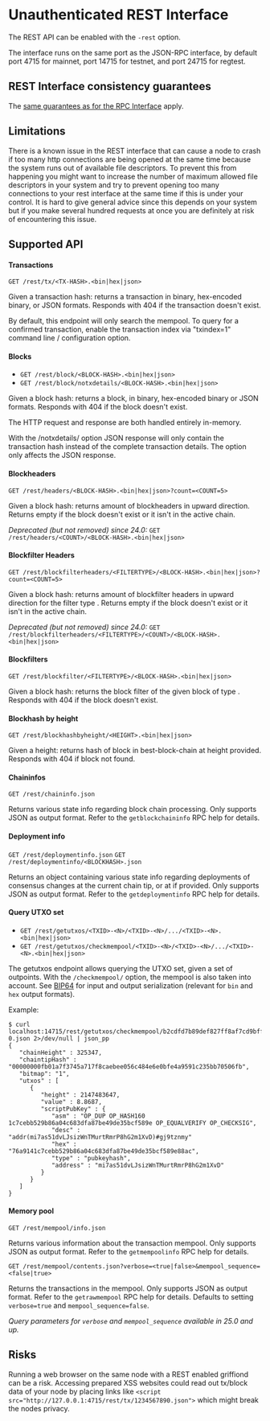 Unauthenticated REST Interface
==============================

The REST API can be enabled with the `-rest` option.

The interface runs on the same port as the JSON-RPC interface, by default port 4715 for mainnet, port 14715 for testnet,
and port 24715 for regtest.

REST Interface consistency guarantees
-------------------------------------

The [same guarantees as for the RPC Interface](/doc/JSON-RPC-interface.md#rpc-consistency-guarantees)
apply.

Limitations
-----------

There is a known issue in the REST interface that can cause a node to crash if
too many http connections are being opened at the same time because the system runs
out of available file descriptors. To prevent this from happening you might
want to increase the number of maximum allowed file descriptors in your system
and try to prevent opening too many connections to your rest interface at the
same time if this is under your control. It is hard to give general advice
since this depends on your system but if you make several hundred requests at
once you are definitely at risk of encountering this issue.

Supported API
-------------

#### Transactions
`GET /rest/tx/<TX-HASH>.<bin|hex|json>`

Given a transaction hash: returns a transaction in binary, hex-encoded binary, or JSON formats.
Responds with 404 if the transaction doesn't exist.

By default, this endpoint will only search the mempool.
To query for a confirmed transaction, enable the transaction index via "txindex=1" command line / configuration option.

#### Blocks
- `GET /rest/block/<BLOCK-HASH>.<bin|hex|json>`
- `GET /rest/block/notxdetails/<BLOCK-HASH>.<bin|hex|json>`

Given a block hash: returns a block, in binary, hex-encoded binary or JSON formats.
Responds with 404 if the block doesn't exist.

The HTTP request and response are both handled entirely in-memory.

With the /notxdetails/ option JSON response will only contain the transaction hash instead of the complete transaction details. The option only affects the JSON response.

#### Blockheaders
`GET /rest/headers/<BLOCK-HASH>.<bin|hex|json>?count=<COUNT=5>`

Given a block hash: returns <COUNT> amount of blockheaders in upward direction.
Returns empty if the block doesn't exist or it isn't in the active chain.

*Deprecated (but not removed) since 24.0:*
`GET /rest/headers/<COUNT>/<BLOCK-HASH>.<bin|hex|json>`

#### Blockfilter Headers
`GET /rest/blockfilterheaders/<FILTERTYPE>/<BLOCK-HASH>.<bin|hex|json>?count=<COUNT=5>`

Given a block hash: returns <COUNT> amount of blockfilter headers in upward
direction for the filter type <FILTERTYPE>.
Returns empty if the block doesn't exist or it isn't in the active chain.

*Deprecated (but not removed) since 24.0:*
`GET /rest/blockfilterheaders/<FILTERTYPE>/<COUNT>/<BLOCK-HASH>.<bin|hex|json>`

#### Blockfilters
`GET /rest/blockfilter/<FILTERTYPE>/<BLOCK-HASH>.<bin|hex|json>`

Given a block hash: returns the block filter of the given block of type
<FILTERTYPE>.
Responds with 404 if the block doesn't exist.

#### Blockhash by height
`GET /rest/blockhashbyheight/<HEIGHT>.<bin|hex|json>`

Given a height: returns hash of block in best-block-chain at height provided.
Responds with 404 if block not found.

#### Chaininfos
`GET /rest/chaininfo.json`

Returns various state info regarding block chain processing.
Only supports JSON as output format.
Refer to the `getblockchaininfo` RPC help for details.

#### Deployment info
`GET /rest/deploymentinfo.json`
`GET /rest/deploymentinfo/<BLOCKHASH>.json`

Returns an object containing various state info regarding deployments of
consensus changes at the current chain tip, or at <BLOCKHASH> if provided.
Only supports JSON as output format.
Refer to the `getdeploymentinfo` RPC help for details.

#### Query UTXO set
- `GET /rest/getutxos/<TXID>-<N>/<TXID>-<N>/.../<TXID>-<N>.<bin|hex|json>`
- `GET /rest/getutxos/checkmempool/<TXID>-<N>/<TXID>-<N>/.../<TXID>-<N>.<bin|hex|json>`

The getutxos endpoint allows querying the UTXO set, given a set of outpoints.
With the `/checkmempool/` option, the mempool is also taken into account.
See [BIP64](https://github.com/griffion/bips/blob/master/bip-0064.mediawiki) for
input and output serialization (relevant for `bin` and `hex` output formats).

Example:
```
$ curl localhost:14715/rest/getutxos/checkmempool/b2cdfd7b89def827ff8af7cd9bff7627ff72e5e8b0f71210f92ea7a4000c5d75-0.json 2>/dev/null | json_pp
{
   "chainHeight" : 325347,
   "chaintipHash" : "00000000fb01a7f3745a717f8caebee056c484e6e0bfe4a9591c235bb70506fb",
   "bitmap": "1",
   "utxos" : [
      {
         "height" : 2147483647,
         "value" : 8.8687,
         "scriptPubKey" : {
            "asm" : "OP_DUP OP_HASH160 1c7cebb529b86a04c683dfa87be49de35bcf589e OP_EQUALVERIFY OP_CHECKSIG",
            "desc" : "addr(mi7as51dvLJsizWnTMurtRmrP8hG2m1XvD)#gj9tznmy"
            "hex" : "76a9141c7cebb529b86a04c683dfa87be49de35bcf589e88ac",
            "type" : "pubkeyhash",
            "address" : "mi7as51dvLJsizWnTMurtRmrP8hG2m1XvD"
         }
      }
   ]
}
```

#### Memory pool
`GET /rest/mempool/info.json`

Returns various information about the transaction mempool.
Only supports JSON as output format.
Refer to the `getmempoolinfo` RPC help for details.

`GET /rest/mempool/contents.json?verbose=<true|false>&mempool_sequence=<false|true>`

Returns the transactions in the mempool.
Only supports JSON as output format.
Refer to the `getrawmempool` RPC help for details. Defaults to setting
`verbose=true` and `mempool_sequence=false`.

*Query parameters for `verbose` and `mempool_sequence` available in 25.0 and up.*


Risks
-------------
Running a web browser on the same node with a REST enabled griffiond can be a risk. Accessing prepared XSS websites could read out tx/block data of your node by placing links like `<script src="http://127.0.0.1:4715/rest/tx/1234567890.json">` which might break the nodes privacy.
